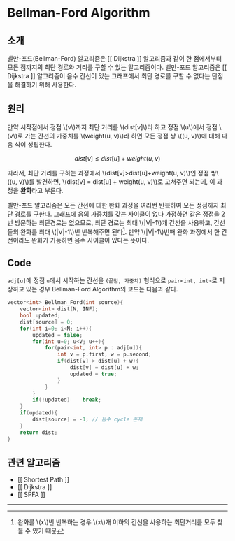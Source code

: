 # Bellman-Ford Algorithm
## 소개
벨만-포드(Bellman-Ford) 알고리즘은 [[ Dijkstra ]] 알고리즘과 같이 한 점에서부터 모든 점까지의 최단 경로와 거리를 구할 수 있는 알고리즘이다. 벨만-포드 알고리즘은 [[ Dijkstra ]] 알고리즘이 음수 간선이 있는 그래프에서 최단 경로를 구할 수 없다는 단점을 해결하기 위해 사용한다. 

## 원리
만약 시작점에서 정점 \\(v\\)까지 최단 거리를 \\(dist[v]\\)라 하고 정점 \\(u\\)에서 정점 \\(v\\)로 가는 간선의 가중치를 \\(weight(u, v)\\)라 하면 모든 정점 쌍 \\((u, v)\\)에 대해 다음 식이 성립한다.

$$ dist[v]\leq dist[u] + weight(u, v)$$

따라서, 최단 거리를 구하는 과정에서 \\(dist[v]>dist[u]+weight(u, v)\\)인 정점 쌍\\((u, v)\\)를 발견하면, \\(dist[v] = dist[u] + weight(u, v)\\)로 고쳐주면 되는데, 이 과정을 **완화**라고 부른다.

벨만-포드 알고리즘은 모든 간선에 대한 완화 과정을 여러번 반복하여 모든 정점까지 최단 경로를 구한다. 그래프에 음의 가중치를 갖는 사이클이 없다 가정하면 같은 정점을 2번 방문하는 최단경로는 없으므로, 최단 경로는 최대 \\(|V|-1\\)개 간선을 사용하고, 간선들의 완화를 최대 \\(|V|-1\\)번 반복해주면 된다[^1]. 만약 \\(|V|-1\\)번째 완화 과정에서 한 간선이라도 완화가 가능하면 음수 사이클이 있다는 뜻이다.

## Code
`adj[u]`에 정점 `u`에서 시작하는 간선을 `(끝점, 가중치)` 형식으로 `pair<int, int>`로 저장하고 있는 경우 Bellman-Ford Algorithm의 코드는 다음과 같다.
``` c++
vector<int> Bellman_Ford(int source){
	vector<int> dist(N, INF);
	bool updated;
	dist[source] = 0;
	for(int i=0; i<N; i++){
		updated = false;
		for(int u=0; u<V; u++){
			for(pair<int, int> p : adj[u]){
				int v = p.first, w = p.second;
				if(dist[v] > dist[u] + w){
					dist[v] = dist[u] + w;
					updated = true;
				}
			}
		}
		if(!updated)	break;
	}
	if(updated){
		dist[source] = -1; // 음수 cycle 존재
	}
	return dist;
}
```

## 관련 알고리즘
* [[ Shortest Path ]]
* [[ Dijkstra ]]
* [[ SPFA ]]

---
[^1]: 완화를 \\(x\\)번 반복하는 경우 \\(x\\)개 이하의 간선을 사용하는 최단거리를 모두 찾을 수 있기 때문
